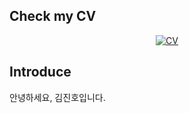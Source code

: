 ## Check my CV
<div align=center>

  [![CV](https://img.shields.io/badge/-CV-111111?style=flat&logo=Read.cv&logoColor=white)](https://violet0929.github.io)

</div>







## Introduce
안녕하세요, 김진호입니다.

